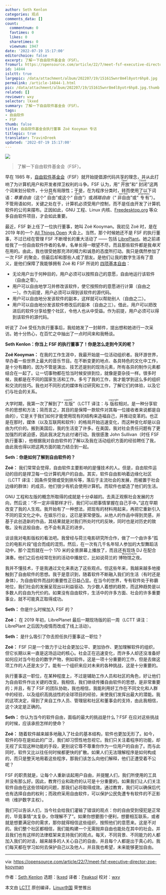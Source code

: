 ```yaml
---
author: Seth Kenlon
categories: 观点
comments_data: []
count:
  commentnum: 0
  favtimes: 0
  likes: 0
  sharetimes: 0
  viewnum: 1947
date: '2022-07-19 15:17:00'
editorchoice: false
excerpt: 了解一下自由软件基金会（FSF）。
fromurl: https://opensource.com/article/22/7/meet-fsf-executive-director-zoe-kooyman
id: 14844
islctt: true
largepic: /data/attachment/album/202207/19/151615wnr8m4l8yotr6hp8.jpg
permalink: /article-14844-1.html
pic: /data/attachment/album/202207/19/151615wnr8m4l8yotr6hp8.jpg.thumb.jpg
related: []
reviewer: wxy
selector: lkxed
summary: 了解一下自由软件基金会（FSF）。
tags:
- 自由软件
- FSF
thumb: false
title: 自由软件基金会执行董事 Zoë Kooyman 专访
titlepic: true
translator: TravinDreek
updated: '2022-07-19 15:17:00'
---
```


![](/data/attachment/album/202207/19/151615wnr8m4l8yotr6hp8.jpg)



> 
> 了解一下自由软件基金会（FSF）。
> 
> 
> 


早在 1985 年，[自由软件基金会](https://www.fsf.org/)（FSF）就开始提倡源代码共享的理念，并从此打响了为计算机用户和开发者捍卫权利的斗争。FSF 认为，用“<ruby> 开放 <rt>  Open </rt></ruby>”和“<ruby> 封闭 <rt>  Closed </rt></ruby>”这两个词来划分软件，十分具有局限性；于是，在为程序分类时，转而使用了以下词语：*尊重自由*（这个“<ruby> 自由 <rt>  free </rt></ruby>”或这个“<ruby> 自由 <rt>  Libre </rt></ruby>”）或*践踏自由*（“<ruby> 非自由 <rt>  non-free </rt></ruby>”或“<ruby> 专有 <rt>  proprietary </rt></ruby>”）。不管用语如何，关键之处在于，计算机必须受用户控制，而不是任由开发了计算机软件的公司来摆布。正因如此，GNU 工程、Linux 内核、[Freedesktop.org](http://Freedesktop.org) 等众多自由软件项目，才会如此重要。


最近，FSF 新上任了一位执行董事，她叫 Zoë Kooyman。我初见 Zoë 时，是在 2019 年的一个 [All Things Open](https://www.allthingsopen.org/) 大会上。当然，那个时候她还不是 FSF 的执行董事，不过已经在管理 FSF 不断增长的重大活动了 —— 包括 [LibrePlant](https://libreplanet.org)。她之前递给我了一份自由软件作者的名单，名单长得一眼望不尽，而且那些软件都是我*每天*在用的。由此，我也很受她那充沛的精力和诚恳的态度所打动。我只是偶然参加了一次 FSF 的聚会，但最后却和那些人成了朋友。是他们让我的数字生活有了意义，是他们保障了我能够拥有 Zoë 和 FSF 所说的 [四项基本自由](https://www.gnu.org/philosophy/free-sw.en.html)：


* 无论用户出于何种目的，用户必须可以按照自己的意愿，自由地运行该软件（自由之零）。
* 用户可以自由地学习并修改该软件，使它按照你的意愿进行计算（自由之一）。作为前提，用户必须可以得到该软件的源代码。
* 用户可以自由地分发该软件的副本，这样就可以帮助别人（自由之二）。
* 用户可以自由地分发该软件修改后的副本（自由之三）。借此，用户可以把改进后的软件分享给整个社区，令他人也从中受益。作为前提，用户必须可以得到该软件的源代码。


听说了 Zoë 受任为执行董事后，我给她发了一封邮件，提出想和她进行一次采访。她十分热心，在百忙之中抽出了一点时间来和我畅谈。


**Seth Kenlon：你当上 FSF 的执行董事了！你是怎么走到今天的呢？**


**Zoë Kooyman：** 在我的工作生涯中，我最开始是一位活动组织者。我环游世界，举办着一些世界上最大的音乐节目。在不断变更的地点、各具特色的文化中工作，是十分有趣的，因为不管是演出、技艺还是别的现场元素，所有各异的制作元素都结合在一起了。让一切事物都在恰当时候安排到位，就像是耍杂技一样。很多时候，我都是在不同的国家生活和工作。多亏了我的工作，我才能学到这么多的组织和交流的技巧。我也对不同形式的媒体有过研究和工作，了解它们的体验，以及它们与社会的关系。


大学时期，我第一次了解到了“<ruby> 左版 <rt>  copyleft </rt></ruby>”（LCTT 译注：与<ruby> 版权 <rt>  copyright </rt></ruby>相对。是一种分享软件的思想和方法；简而言之，其目的是保障一款软件对其每一位接收者来说都是自由的），它是关于我们如何才能使用现有的结构来造福自己，并推动变革的。也正是在那时，媒体（以及互联网和软件）的格局开始迅速变化，而这种变化却是以自由为代价的。搬到美国后，我的生活变了许多。在美国，我对社会责任问题有了更加强烈的紧迫感，因此我决定为此付诸行动。我很感激 John Sullivan（时任 FSF 执行董事），他根据我对自由软件的了解以及我在活动组织方面的经验聘任了我，由此我也得以把这两方面的能力结合到一起。


**Seth：你是如何了解到自由软件的？**


**Zoë：** 我们常常会觉得，自由软件主要影响的是懂技术的人。但是，自由软件运动的目的是捍卫每一位计算机用户的自由。其实，软件自由影响着边缘化社区（LCTT 译注：因条件受限或受到排斥等，落后于主流社会的发展，而被置于社会边缘的群体）的成员，他们很少有机会使用计算机。而软件也塑造了他们的生活。


GNU 工程和左版的概念所取得的成就是十分卓越的。去真正观察社会发展的方向，然后说：“不一定非得那样才行，我们可以把事情掌握在自己手中。”这在早期改变了我的人生观。我开始有了一种想法，把现有的材料用起来，再把它重新引入不同的亚文化之中。在娱乐行业，这已是家常便饭。从他人的作品中得到灵感，并基于此创造新的作品，其结果就是对我们所处时代的反映，同时也是对历史的致敬。没有这般自由，也不会有真正的进步。


谈谈我对电影版权的看法吧。我曾经与荷兰电影研究所合作，做了一个由许多“孤立的电影片段”组合而成的混剪。然后，在一次有几千名年轻人参加的大型舞蹈活动中，那个混剪就在一个 170 米的全景屏幕上播放了，而且还有现场 DJ 在配合演奏。他们之后也经常在别的活动中播放它，比如说荷兰的 <ruby> 博物馆之夜 <rt>  Museumnacht </rt></ruby>。


我并不懂技术，于是我通过文化来表达了这些观点。但这些年来，我越来越多地接触到了自由软件的思想。我于是意识到，随着软件不断融入我们的生活（有时还是身体），为自由软件而战的重要性正日益凸显。在当今的世界，专有软件处于称霸地位，我们社会的发展呈现出以利益驱动、为少数人着想的趋势，而这种趋势是以多数人的自由为代价的。如果没有自由软件，生活中的许多方面、社会的许多重要事业，就不可能真正取得成功。


**Seth：** 你是什么时候加入 FSF 的？


**Zoë：** 在 2019 年初，LibrePlanet 最后一期现场版的前一周（LCTT 译注：LibrePlant 之后因为疫情而改成了线上活动）。


**Seth：** 是什么吸引了你去担任执行董事这一职位？


**Zoë：** FSF 只是一个致力于让社会更加公平、更加协作、更加理解软件的组织，但它长期以来一直是这场运动的核心。社会正在迅速变化，而许多人却还没准备好如何应对当今社会的数字产物，例如软件。这是一项十分重要的工作，但是去做这项工作的人还是太少了。能有一个组织来应对未来的各种挑战，这是十分重要的。


执行董事这一职位，在某种程度上，不过是辅助工作人员和社区的角色，好让他们为自由软件作出关键的改变。我相信，我们继续传播自由软件的思想，是非常重要的；并且，有了 FSF 的团队协助，我也相信，我能利用好工作在不同文化和人群中的经验，以及组织高挑战性的全球项目的经验，来使我们发挥出最大的潜能。我的这项决定，得到了来自工作人员、管理层和社区和董事会的支持，由此我相信，这个决定是正确的。


**Seth：** 你认为当今的软件自由，面临的最大的挑战是什么？FSF 在应对这些挑战的时候，应该承担怎样的使命？


**Zoë：** 随着软件越来越多地融入了社会的基本结构，软件也更加无形了。如今，软件的存在是如此的广泛，我们却习惯性地忽视它。我们只关注着程序的功能，却无视了实现这种功能的手段，更别说它尊不尊重你作为一位用户的自由了。而与此同时，软件又比以往任何时候都更快的扩散。如果人们无法理解程序是如何构成的，而只是整天地用着这些程序，那我们该怎么向他们解释，他们正遭受着不公呢？


FSF 的职责就是，让每个人重新谈起用户自由，并提醒人们，我们所使用的工具并没有那么好。因此，教育行业和政府的认可是十分重要的。如果我们让人们关注软件自由在这些领域的问题，那我们必将取得成效。通过教育，我们可以确保后代也有选择自由的权利；而政府采用自由软件，可以保护公民免遭专有软件的不正影响（维护数字主权）。


我们可以告诉人们，当今社会给我们灌输了错误的观点：你的自由受到侵犯是正常的，毕竟事情“太复杂，你理解不了”。如果你想要图个便利，想要相互联系，或者就是想要满足你的需求，那你就得相信这些组织，按照他们的意愿来。这是不对的。我们整个社区都相信，我们能构建一个无需抛弃自由也能处在其中的社会。并且我们也有这样的法律框架来支持我们的观点。每天，不同背景、不同能力的人都加入我们的对话，越来越多的人关心自己的自由，并且每个人都是出于真心的。我们每天都在学习如何去保护自己以及他人，并且我也希望，未来能够更加自由。




---


via: <https://opensource.com/article/22/7/meet-fsf-executive-director-zoe-kooyman>


作者：[Seth Kenlon](https://opensource.com/users/seth) 选题：[lkxed](https://github.com/lkxed) 译者：[Peaksol](https://github.com/TravinDreek) 校对：[wxy](https://github.com/wxy)


本文由 [LCTT](https://github.com/LCTT/TranslateProject) 原创编译，[Linux中国](https://linux.cn/) 荣誉推出